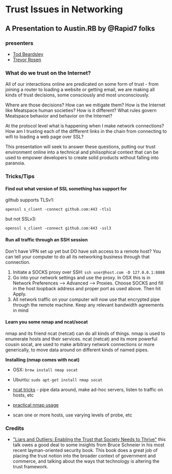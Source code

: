 # Trust Issues in Networking

## A Presentation to Austin.RB by @Rapid7 folks

### presenters
* [Tod Beardsley](https://twitter.com/todb)
* [Trevor Rosen](https://twitter.com/trevrosen)

### What do we trust on the Internet?
All of our interactions online are predicated on some form of trust -
from joining a router to loading a website or getting email, we
are making all kinds of trust decisions, some consciously and most
unconsciously.

Where are those decisions? How can we mitigate them? How is the Internet
like Meatspace human societies? How is it different? What rules govern
Meatspace behavior and behavior on the Internet?

At the protocol level what is happening when I make network connections?
How am I trusting each of the diffferent links in the chain from
connecting to wifi to loading a web page over SSL?

This presentation will seek to answer these questions, putting our trust
environment online into a technical and philisophical context that can
be used to empower developers to create solid products without falling
into paranoia.


### Tricks/Tips

#### Find out what version of SSL something has support for

github supports TLSv1:

```
openssl s_client -connect github.com:443 -tls1
```


but not SSLv3:

```
openssl s_client -connect github.com:443 -ssl3
```

#### Run all traffic through an SSH session

Don't have VPN set up yet but DO have ssh access to a remote host? You
can tell your computer to do all its networking business through that
connection.

1. Initiate a SOCKS proxy over SSH: ``` ssh user@host.com -D 127.0.0.1:8888 ```
2. Go into your network settings and use the proxy. In OSX this is in
   Network Preferences --> Advanced --> Proxies. Choose SOCKS and fill
   in the host loopback address and proper port as used above. Then hit
   Apply.
3. All network traffic on your computer will now use that encrypted pipe
   through the remote machine. Keep any relevant bandwidth agreements in
   mind

#### Learn you some nmap and ncat/socat

nmap and its friend ncat (netcat) can do all kinds of things. nmap is
used to enumerate hosts and their services. ncat (netcat) and its more
powerful cousin socat, are used to make arbitrary network connections or
more generically, to move data around on different kinds of named pipes.

**Installing (nmap comes with ncat)**

* OSX: ```brew install nmap socat```
* Ubuntu: ```sudo apt-get install nmap socat```


* [ncat tricks](http://nmap.org/ncat/guide/ncat-tricks.html) - pipe data
  around, make ad-hoc servers, listen to traffic on hosts, etc
* [practical nmap usage](http://www.tecmint.com/nmap-command-examples/)
- scan one or more hosts, use varying levels of probe, etc


### Credits
* ["Liars and Outliers: Enabling the Trust that Society Needs to Thrive"](http://www.amazon.com/Liars-Outliers-Enabling-Society-Thrive-ebook/dp/B006ORT3KG/]) this talk owes a good deal to some insights from Bruce Schneier in his most recent layman-oriented security book. This book does a great job of placing the trust notion into the broader context of government and commerce, and talking about the ways that technology is altering the trust framework.




